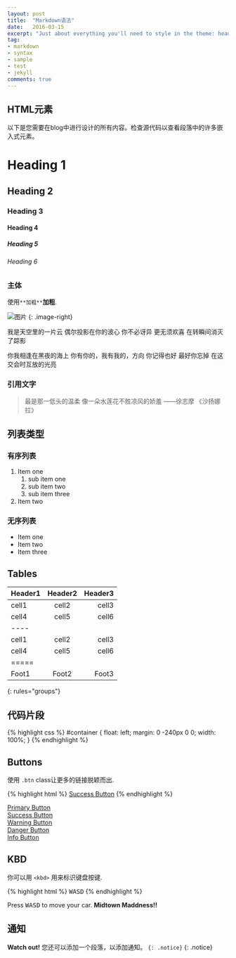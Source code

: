 ```yaml
---
layout: post
title:  "Markdown语法"
date:   2016-03-15
excerpt: "Just about everything you'll need to style in the theme: headings, paragraphs, blockquotes, tables, code blocks, and more."
tag:
- markdown 
- syntax
- sample
- test
- jekyll
comments: true
---
```


## HTML元素

以下是您需要在blog中进行设计的所有内容。检查源代码以查看段落中的许多嵌入式元素。

# Heading 1

## Heading 2

### Heading 3

#### Heading 4

##### Heading 5

###### Heading 6

### 主体

 使用`**加粗**`**加粗**.

![图片](https://mmistakes.github.io/minimal-mistakes/images/3953273590_704e3899d5_m.jpg)
{: .image-right}

我是天空里的一片云 
偶尔投影在你的波心 
你不必讶异 
更无须欢喜 
在转瞬间消灭了踪影 

你我相逢在黑夜的海上 
你有你的，我有我的，方向 
你记得也好 
最好你忘掉 
在这交会时互放的光亮


### 引用文字

> 最是那一低头的温柔 像一朵水莲花不胜凉风的娇羞             ——徐志摩 《沙扬娜拉》

## 列表类型

### 有序列表

1. Item one
   1. sub item one
   2. sub item two
   3. sub item three
  2. Item two

### 无序列表

* Item one
* Item two
* Item three

## Tables

| Header1 | Header2 | Header3 |
|:--------|:-------:|--------:|
| cell1   | cell2   | cell3   |
| cell4   | cell5   | cell6   |
|----
| cell1   | cell2   | cell3   |
| cell4   | cell5   | cell6   |
|=====
| Foot1   | Foot2   | Foot3
{: rules="groups"}

## 代码片段

{% highlight css %}
#container {
  float: left;
  margin: 0 -240px 0 0;
  width: 100%;
}
{% endhighlight %}

## Buttons

使用 `.btn` class让更多的链接脱颖而出.

{% highlight html %}
<a href="#" class="btn btn-success">Success Button</a>
{% endhighlight %}

<div markdown="0"><a href="#" class="btn">Primary Button</a></div>
<div markdown="0"><a href="#" class="btn btn-success">Success Button</a></div>
<div markdown="0"><a href="#" class="btn btn-warning">Warning Button</a></div>
<div markdown="0"><a href="#" class="btn btn-danger">Danger Button</a></div>
<div markdown="0"><a href="#" class="btn btn-info">Info Button</a></div>

## KBD

你可以用 `<kbd>` 用来标识键盘按键.

{% highlight html %}
<kbd>W</kbd><kbd>A</kbd><kbd>S</kbd><kbd>D</kbd>
{% endhighlight %}

Press <kbd>W</kbd><kbd>A</kbd><kbd>S</kbd><kbd>D</kbd> to move your car. **Midtown Maddness!!**

## 通知

**Watch out!** 您还可以添加一个段落，以添加通知。 `{: .notice}`
{: .notice}
